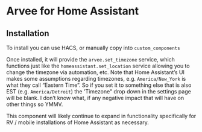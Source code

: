 # Arvee for Home Assistant

## Installation

To install you can use HACS, or manually copy into `custom_components`

Once installed, it will provide the `arvee.set_timezone` service, which functions just like the `homeassistant.set_location` service allowing you to change the timezone via automation, etc. Note that Home Assistant’s UI makes some assumptions regarding timezones, e.g. `America/New_York` is what they call “Eastern Time”. So if you set it to something else that is also EST (e.g. `America/Detroit`) the 'Timezone" drop down in the settings page will be blank. I don’t know what, if any negative impact that will have on other things so YMMV.

This component will likely continue to expand in functionality specifically for RV / mobile installations of Home Assistant as necessary.

